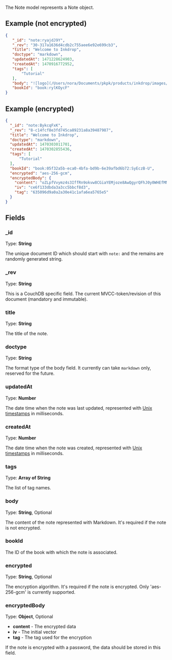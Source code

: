 The Note model represents a Note object.

## Example (not encrypted)

```JSON
{
   "_id": "note:ryajdJ9Y",
   "_rev": "30-317a1636d4cdb2c755aee6e92e699cb3",
   "title": "Welcome to Inkdrop",
   "doctype": "markdown",
   "updatedAt": 1471228624903,
   "createdAt": 1470916772952,
   "tags": [
       "Tutorial"
   ],
   "body": "![logo](/Users/nora/Documents/pkpk/products/inkdrop/images/banner_sm.png)\n\nFor help, please visit:\n\n * The [Inkdrop docs](http://doc.inkdrop.info/) for Guides and the API reference.\n * The Inkdrop forum at [github](https://github.com/inkdropapp/forum). Please report issue or suggest feedback here.\n * The [Inkdropapp org](https://github.com/inkdropapp/). This is where all Inkdrop-created packages can be found.\n\n* * *\n\n### Get to know Inkdrop 🚀\n\n * [👀 Check a note example](inkdrop://note:HyxgYO15t)\n * [📓 Create a notebook]()\n * [✍️ Create a note]()\n * [🖌 Choose a Theme]()\n * [⚙ Customize the Editor]()\n * [⌨️ Learn some Shortcuts]()\n",
   "bookId": "book:rylKOycF"
}
```

## Example (encrypted)

```JSON
{
  "_id": "note:BykcqFxK",
  "_rev": "8-c14fcf8e3fd745ca89231a8a39487987",
  "title": "Welcome to Inkdrop",
  "doctype": "markdown",
  "updatedAt": 1470303011701,
  "createdAt": 1470302855436,
  "tags": [
      "Tutorial"
  ],
  "bookId": "book:05f32a5b-eca0-4bfa-bd9b-6e39afbd6b72:SyEczB-U",
  "encrypted": "aes-256-gcm",
  "encryptedBody": {
    "content": "oZLpfVvymz4s3IffRn9okvw8CGiaYEMjoze8AwQgyrQFhJ0y0WHEfMN9ORlz3UFaRsh5BxjVq+1Lx3g6LOGBpYDBmYVTVkhC7Ah3o4+LNpFQ76y7Z+xoBkP1gNgs7pcs5OkEz4OqzmlZ225RXfmCl4kGgon8v7umZ3GYvZHch+QodLySXUtg0a5P6DB55kZ2VRqqKzneQvVJoESoIK7L95fRLtcJ0fFlUE1WX77cRtXeVYWB3vMxKfxdrILyL0oUQY8/kr5kqYM5ZFooSBcW2qsi/i71YZUf/aS3QuR7QIanbaYMMH3KGsSZ8vonqANTcQulhBcLtQMMyndzphOJ67mUZpJicuAffCIWyvipNTK8NiFVuttjKRM7iu5TpINDDd4pqXApwoHG3Ba3yJdusNX5ZQJZSsb250ex6fErCRRfaIe7JgeRanPROOKQQFC6N+7idYCCNWyeWr6tgQ==",
    "iv": "ce6f133dbda3a3cc5bbcf8d3",
    "tag": "635096d9a0a2a30e41c1afa6ea5765e5"
  }
}
```

## Fields

### _id

Type: **String**

The unique document ID which should start with `note:` and the remains are randomly generated string.

### _rev

Type: **String**

This is a CouchDB specific field.
The current MVCC-token/revision of this document (mandatory and immutable).

### title

Type: **String**

The title of the note.

### doctype

Type: **String**

The format type of the body field.
It currently can take `markdown` only, reserved for the future.

### updatedAt

Type: **Number**

The date time when the note was last updated, represented with [Unix timestamps](http://www.unixtimestamp.com/) in milliseconds.

### createdAt

Type: **Number**

The date time when the note was created, represented with [Unix timestamps](http://www.unixtimestamp.com/) in milliseconds.

### tags

Type: **Array of String**

The list of tag names.

### body

Type: **String**, Optional

The content of the note represented with Markdown.
It's required if the note is not encrypted.

### bookId

The ID of the book with which the note is associated.

### encrypted

Type: **String**, Optional

The encryption algorithm. It's required if the note is encrypted.
Only 'aes-256-gcm' is currently supported.

### encryptedBody

Type: **Object**, Optional

 * **content** - The encrypted data
 * **iv** - The initial vector
 * **tag** - The tag used for the encryption

If the note is encrypted with a password, the data should be stored in this field.


